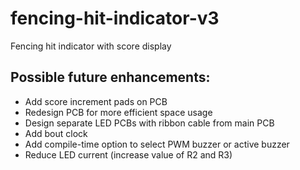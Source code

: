 # fencing-hit-indicator-v3
 Fencing hit indicator with score display

## Possible future enhancements:
* Add score increment pads on PCB
* Redesign PCB for more efficient space usage
* Design separate LED PCBs with ribbon cable from main PCB
* Add bout clock
* Add compile-time option to select PWM buzzer or active buzzer
* Reduce LED current (increase value of R2 and R3)
